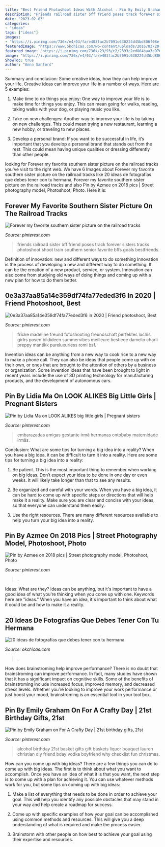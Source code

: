 ```yaml
---
title: "Best Friend Photoshoot Ideas With Alcohol : Pin By Emily Graham On For A Crafty Day"
description: "Friends railroad sister bff friend poses track forever sisters tracks photoshoot shoot train southern senior favorite bffs goals bestfriends"
date: "2023-02-03"
categories:
- "ideas"
tags: ["ideas"]
images:
- "https://i.pinimg.com/736x/e4/03/fa/e403fac2b7091c630224d45bd806f08e--best-friends-forever-sisters-pictures.jpg?b=t"
featuredImage: "https://www.okchicas.com/wp-content/uploads/2016/03/20-ideas-de-fotografías-básicas-para-tener-con-tu-hermana-7.jpg"
featured_image: "https://i.pinimg.com/736x/23/93/c2/2393c2ed864baa3e97658f02153bdc8b.jpg"
image: "https://i.pinimg.com/736x/e4/03/fa/e403fac2b7091c630224d45bd806f08e--best-friends-forever-sisters-pictures.jpg?b=t"
ShowToc: true
author: "Anna Sanford"
---
```



Summary and conclusion: Some creative ideas, how they can help improve your life.
Creative ideas can improve your life in a number of ways. Here are 5 examples:
1. Make time to do things you enjoy: One way to improve your life is to make time for things you enjoy. This can mean going for walks, reading, taking walks with your dog, or playing music you like.

2. Take on new challenges: Another way to improve your life is by taking on new challenges. This could mean trying a new restaurant, learning a new hobby, or traveling to new places.

3. Develop a personal brand: If you want to be successful in life, it’s important that you develop a personal brand that stands out from the rest. This could mean having unique qualities or dressing differently than other people.


	

		
looking for Forever my favorite southern sister picture on the railroad tracks you've visit to the right web. We have 6 Images about Forever my favorite southern sister picture on the railroad tracks like 20 ideas de fotografías que debes tener con tu hermana, Forever my favorite southern sister picture on the railroad tracks and also Pin by Azmee on 2018 pics | Street photography model, Photoshoot, Photo. Here it is:
		
    
## Forever My Favorite Southern Sister Picture On The Railroad Tracks

<img loading=lazy src="https://i.pinimg.com/736x/e4/03/fa/e403fac2b7091c630224d45bd806f08e--best-friends-forever-sisters-pictures.jpg?b=t" onerror="this.onerror=null;this.src='https://tse2.mm.bing.net/th?id=OIP.J64-dLAC4KK0G48hAIVm-wHaLH&amp;pid=15.1';" alt="Forever my favorite southern sister picture on the railroad tracks">

_Source: pinterest.com_

>friends railroad sister bff friend poses track forever sisters tracks photoshoot shoot train southern senior favorite bffs goals bestfriends. 

	

Definition of innovation: new and different ways to do something
Innovation is the process of developing a new and different way to do something. It can be the creation of a new product, service, or system. Innovation can also come from studying old ways of doing things and coming up with a new plan for how to do them better.

    
## 0e3a37aa85a14e359df74fa77eded3f6 In 2020 | Friend Photoshoot, Best

<img loading=lazy src="https://i.pinimg.com/736x/2c/ba/fd/2cbafd8514f72cabfa17ed8d897259a3.jpg" onerror="this.onerror=null;this.src='https://tse1.mm.bing.net/th?id=OIP.ayl4czfvmWiTZjMQUGK0tAHaJ2&amp;pid=15.1';" alt="0e3a37aa85a14e359df74fa77eded3f6 in 2020 | Friend photoshoot, Best">

_Source: pinterest.com_

>fricke madeline freund fotoshooting freundschaft perfektes lochis girlrs posen bildideen summervibes meilleure bestieee damelio charli preppy mantikk pureluxuriess romi bsf. 

	

Invention ideas can be anything from a new way to cook rice to a new way to make a phone call. They can also be ideas that people come up with on their own, or ones that are brought to the attention of others by a business or organization. Some invention ideas that have been brought to light in recent years include the use of 3D printing technology for manufacturing products, and the development of autonomous cars.

    
## Pin By Lidia Ma On LOOK ALIKES Big Little Girls | Pregnant Sisters

<img loading=lazy src="https://i.pinimg.com/736x/e3/c0/0d/e3c00d46443ab1d298bc57ba1ea46712--sister-maternity-pictures-best-friend-maternity-photos.jpg" onerror="this.onerror=null;this.src='https://tse3.mm.bing.net/th?id=OIP.RF8YR-hJkyUP5NMDo74_rwHaKg&amp;pid=15.1';" alt="Pin by Lidia Ma on LOOK ALIKES big little girls | Pregnant sisters">

_Source: pinterest.com_

>embarazadas amigas gestante irmã hermanas ontobaby maternidade irmãs. 

	

Conclusion: What are some tips for turning a big idea into a reality?
When you have a big idea, it can be difficult to turn it into a reality. Here are some tips for turning a big idea into a reality:
1. Be patient. This is the most important thing to remember when working on big ideas. Don’t expect your idea to be done in one day or even weeks. It will likely take longer than that to see any results.

2. Be organized and careful with your words. When you have a big idea, it can be hard to come up with specific steps or directions that will help make it a reality. Make sure you are clear and concise with your ideas, so that everyone can understand them easily.

3. Use the right resources. There are many different resources available to help you turn your big idea into a reality.

    
## Pin By Azmee On 2018 Pics | Street Photography Model, Photoshoot, Photo

<img loading=lazy src="https://i.pinimg.com/736x/23/93/c2/2393c2ed864baa3e97658f02153bdc8b.jpg" onerror="this.onerror=null;this.src='https://tse3.mm.bing.net/th?id=OIP.Zu6G9QhTM1kmWWtTi1NhuwHaLH&amp;pid=15.1';" alt="Pin by Azmee on 2018 pics | Street photography model, Photoshoot, Photo">

_Source: pinterest.com_

>. 

	

Ideas: What are they?
Ideas can be anything, but it's important to have a good idea of what you're thinking when you come up with one. Keywords here are "ideas." When you have an idea, it's important to think about what it could be and how to make it a reality.

    
## 20 Ideas De Fotografías Que Debes Tener Con Tu Hermana

<img loading=lazy src="https://www.okchicas.com/wp-content/uploads/2016/03/20-ideas-de-fotografías-básicas-para-tener-con-tu-hermana-7.jpg" onerror="this.onerror=null;this.src='https://tse1.mm.bing.net/th?id=OIP.rdE4EhvOjmnc_QJc3KvbbQHaLL&amp;pid=15.1';" alt="20 ideas de fotografías que debes tener con tu hermana">

_Source: okchicas.com_

>. 

	

How does brainstroming help improve performance?
There is no doubt that brainstroming can improve performance. In fact, many studies have shown that it has a significant impact on cognitive skills. Some of the benefits of brainstroming include increased focus, improved memory, and decreased stress levels. Whether you’re looking to improve your work performance or just boost your mood, brainstroming is an essential tool in your tool box.

    
## Pin By Emily Graham On For A Crafty Day | 21st Birthday Gifts, 21st

<img loading=lazy src="https://i.pinimg.com/originals/07/5d/4f/075d4f5dc8338643b63eff17ad18d939.jpg" onerror="this.onerror=null;this.src='https://tse3.mm.bing.net/th?id=OIP.EVlwF_Kh2ieqT74zn-YqowHaJ4&amp;pid=15.1';" alt="Pin by Emily Graham on For A Crafty Day | 21st birthday gifts, 21st">

_Source: pinterest.com_

>alcohol birthday 21st basket gifts gift baskets liquor bouquet lauren christian diy friend bday vodka boyfriend why checklist fun christmas. 

	

How can you come up with big ideas?
There are a few things you can do to come up with big ideas. The first is to think about what you want to accomplish. Once you have an idea of what it is that you want, the next step is to come up with a plan for achieving it. You can use whatever methods work for you, but some tips on coming up with big ideas:
1. Make a list of everything that needs to be done in order to achieve your goal. This will help you identify any possible obstacles that may stand in your way and help create a roadmap for success.

2. Come up with specific examples of how your goal can be accomplished using common methods and resources. This will give you a deep understanding of what is required and make the process easier.

3. Brainstorm with other people on how best to achieve your goal using their expertise and resources.

